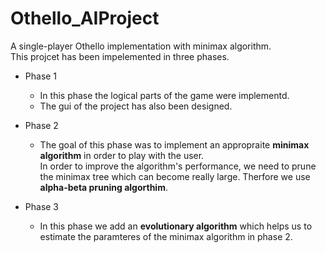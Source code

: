 # Othello_AIProject
A single-player Othello implementation with minimax algorithm.<br />
This projcet has been impelemented in three phases.

* Phase 1
   * In this phase the logical parts of the game were implementd.
   * The gui of the project has also been designed.
   
* Phase 2
   * The goal of this phase was to implement an appropraite **minimax algorithm** in order to play with the user.<br />
     In order to improve the algorithm's performance, we need to prune the minimax tree which can become really large. Therfore 
     we use **alpha-beta pruning algorthim**.
     
* Phase 3
   * In this phase we add an **evolutionary algorithm** which helps us to estimate the paramteres of the minimax algorithm in phase 2.
